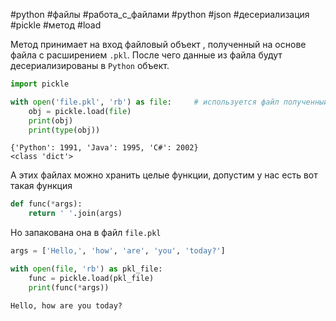 #python #файлы #работа_с_файлами #python #json #десериализация #pickle #метод #load


Метод принимает на вход файловый объект , полученный на основе файла с расширением `.pkl`. После чего данные из файла будут десериализированы в `Python` объект. 
```python
import pickle

with open('file.pkl', 'rb') as file:     # используется файл полученный на предыдущем шаге
    obj = pickle.load(file)
    print(obj)
    print(type(obj))
```
```
{'Python': 1991, 'Java': 1995, 'C#': 2002}
<class 'dict'>
```

А этих файлах можно хранить целые функции, допустим у нас есть вот такая функция
```python
def func(*args):
    return ' '.join(args)
```
Но запакована она в файл `file.pkl`
```python
args = ['Hello,', 'how', 'are', 'you', 'today?']

with open(file, 'rb') as pkl_file:
    func = pickle.load(pkl_file)
    print(func(*args))
```
```
Hello, how are you today?
```